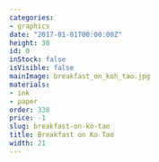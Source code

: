 ```yaml
---
categories:
- graphics
date: "2017-01-01T00:00:00Z"
height: 30
id: 0
inStock: false
isVisible: false
mainImage: breakfast_on_koh_tao.jpg
materials:
- ink
- paper
order: 338
price: -1
slug: breakfast-on-ko-tao
title: Breakfast on Ko Tao
width: 21
---
```


